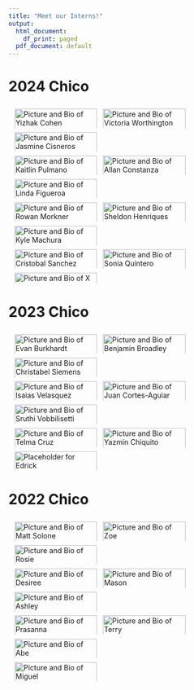 ```yaml
---
title: "Meet our Interns!"
output:
  html_document:
    df_print: paged
  pdf_document: default
---
```


<style>
.row {
  display: flex;
  flex-wrap: wrap;
  padding: 0 6px;
}

/* Create four equal columns that sits next to each other */
.column {
  flex: 33%;
  max-width: 33%;
  padding: 0 6px;
}

.column img {
  margin-top: 8px;
  vertical-align: middle;
  width: 100%;
}

/* Responsive layout - makes a two column-layout instead of four columns */
@media screen and (max-width: 800px) {
  .column {
    flex: 50%;
    max-width: 50%;
  }
}

/* Responsive layout - makes the two columns stack on top of each other instead of next to each other */
@media screen and (max-width: 600px) {
  .column {
    flex: 100%;
    max-width: 100%;
  }
}
</style>



# 2024 Chico 

<div class="row">
  <div class="column">
       <img src="/img/interns/Fall 24 Interns- Yizhak.png" alt="Picture and Bio of Yizhak Cohen">
  </div>
  <div class="column">
      <img src="/img/interns/Fall 24 Interns- Victoria.png" alt="Picture and Bio of Victoria Worthington">
  </div>
  <div class="column">
      <img src="/img/interns/Fall 24 Interns- Jasmine.png" alt="Picture and Bio of Jasmine Cisneros">
  </div>
</div> 

<div class="row">
  <div class="column">
       <img src="/img/interns/Fall 24 Interns- Kaitlin.png" alt="Picture and Bio of Kaitlin Pulmano">
  </div>
  <div class="column">
      <img src="/img/interns/Fall 24 Interns- Allan.png" alt="Picture and Bio of Allan Constanza">
  </div>
  <div class="column">
      <img src="/img/interns/Fall 24 Interns- Linda.png" alt="Picture and Bio of Linda Figueroa">
  </div>
</div> 

<div class="row">
  <div class="column">
       <img src="/img/interns/Fall 24 Interns- Rowan.png" alt="Picture and Bio of Rowan Morkner">
  </div>
  <div class="column">
      <img src="/img/interns/Fall 24 Interns- Sheldon.png" alt="Picture and Bio of Sheldon Henriques">
  </div>
  <div class="column">
      <img src="/img/interns/Fall 24 Interns- Kyle.png" alt="Picture and Bio of Kyle Machura">
  </div>
</div> 

<div class="row">
  <div class="column">
       <img src="/img/interns/Fall 24 Interns- Cristobal.png" alt="Picture and Bio of Cristobal Sanchez">
  </div>
  <div class="column">
      <img src="/img/interns/Fall 24 Interns- Sonia.png" alt="Picture and Bio of Sonia Quintero">
  </div>
  <div class="column">
      <img src="/img/interns/Fall 24 Interns- x.png" alt="Picture and Bio of X">
  </div>
</div> 


# 2023 Chico 


<div class="row">
  <div class="column">
       <img src="/img/interns/Fall 23 Interns - Evan.png" alt="Picture and Bio of Evan  Burkhardt">
  </div>
  <div class="column">
     <a href="/intern_final_projects/Issias_Benjamin_final_presentation.pdf" target="_blank">
      <img src="/img/interns/Fall 23 Interns- Benjamin.png" alt="Picture and Bio of Benjamin Broadley">
    </a>
  </div>
  <div class="column">
    <a href="hhttps://youtu.be/CkFSQB4N9iQ?feature=shared">
      <img src="/img/interns/Fall 23 Interns- Christabel.png" alt="Picture and Bio of Christabel Siemens">
  </div>
</div> 

<div class="row">
  <div class="column">
    <a href="/intern_final_projects/Issias_Benjamin_final_presentation.pdf" target="_blank">
      <img src="/img/interns/Fall 23 Interns- Isaias.png" alt="Picture and Bio of Isaias Velasquez">
  </div>
  <div class="column">
    <a href="/intern_final_projects/Juan_final_presentation.pdf" target="_blank">
      <img src="/img/interns/Fall 23 Interns- Juan.png" alt="Picture and Bio of Juan Cortes-Aguiar">
      </a>
  </div>
<div class="column">
    <a href="/intern_final_projects/Sruthi_final_presentation.pdf" target="_blank">
    <img src="/img/interns/Fall 23 Interns- Sruthi.png" alt="Picture and Bio of Sruthi Vobbilisetti">
  </a>
  </div>
</div> 

<div class="row">
  <div class="column">
      <a href="/intern_final_projects/Telma_Evan_final_presentation.pdf" target="_blank">
      <img src="/img/interns/Fall 23 Interns- Telma.png" alt="Picture and Bio of Telma Cruz">
   </a>
  </div>
  <div class="column">
    <a href="hhttps://youtu.be/CkFSQB4N9iQ?feature=shared">  
      <img src="/img/interns/Fall 23 Interns- Yazmin.png" alt="Picture and Bio of Yazmin Chiquito">
   </a>
  </div>
  <div class="column">
      <img src="/img/interns/Fall 23 Interns- Edrick.png" alt="Placeholder for Edrick">
   </a>
  </div>
</div>



# 2022 Chico

<div class="row">
  <div class="column">
   <a href="/intern_final_projects/Solone_final_presentation.pdf" target="_blank">
      <img src="/img/interns/Fall 22 Interns- Matthew.png" alt="Picture and Bio of Matt  Solone">
      </a>
  </div>
  <div class="column">
    <a href="https://www.csuchico.edu/ir/by-the-numbers/women-urm-firstgen-stem.shtml">
      <img src="/img/interns/Fall 22 Interns- Zoe.png" alt="Picture and Bio of Zoe">
    </a>
  </div>
  <div class="column">
      <img src="/img/interns/Fall 22 Interns- Rosie.png" alt="Picture and Bio of Rosie">
  </div>
</div> 

<div class="row">
  <div class="column">
      <img src="/img/interns/Fall 22 Interns- Desiree.png" alt="Picture and Bio of Desiree">
  </div>
  <div class="column">
   <a href="/intern_final_projects/Mcbride_final_presentation.pdf" target="_blank">
      <img src="/img/interns/Fall 22 Interns- Mason.png" alt="Picture and Bio of Mason">
      </a>
  </div>
<div class="column">
  <a href="/intern_final_projects_html/Wicochea_final_project.html" target="_blank">
    <img src="/img/interns/Fall 22 Interns- Ashley.png" alt="Picture and Bio of Ashley">
  </a>
  </div>
</div> 

<div class="row">
  <div class="column">
   <a href="/intern_final_projects/Abe_Prasanna_final_presentation.pdf" target="_blank">
      <img src="/img/interns/Fall 22 Interns- Prasanna.png" alt="Picture and Bio of Prasanna">
   </a>
  </div>
  <div class="column">
   <a href="/intern_final_projects/Hori_final_presentation.pdf" target="_blank">
      <img src="/img/interns/Fall 22 Interns- Terry.png" alt="Picture and Bio of Terry">
   </a>
  </div>
  <div class="column">
   <a href="/intern_final_projects/Abe_Prasanna_final_presentation.pdf" target="_blank">
      <img src="/img/interns/Fall 22 Interns- Abe.png" alt="Picture and Bio of Abe">
   </a>
  </div>
</div>

<div class="row">
  <div class="column">
   <a href="/intern_final_projects/Miguel_final_presentation.pdf" target="_blank">
      <img src="/img/interns/Fall 22 Interns- Miguel.png" alt="Picture and Bio of Miguel">
   </a>      
  </div>
</div>
